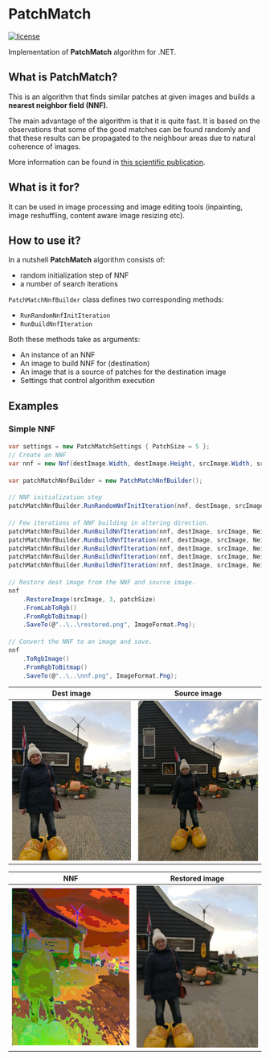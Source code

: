 # PatchMatch
[![license](https://img.shields.io/github/license/mashape/apistatus.svg?style=flat-square)]()

Implementation of **PatchMatch** algorithm for .NET.

## What is PatchMatch?
This is an algorithm that finds similar patches at given images and builds a **nearest neighbor field (NNF)**. 

The main advantage of the algorithm is that it is quite fast. It is based on the observations that some of the good matches can be found randomly and that these results can be propagated to the neighbour areas due to natural coherence of images.

More information can be found in [this scientific publication](http://gfx.cs.princeton.edu/pubs/Barnes_2009_PAR/index.php).

## What is it for?
It can be used in image processing and image editing tools (inpainting, image reshuffling, content aware image resizing etc).

## How to use it?
In a nutshell **PatchMatch** algorithm consists of:
  - random initialization step of NNF
  - a number of search iterations

`PatchMatchNnfBuilder` class defines two corresponding methods:
  - `RunRandomNnfInitIteration`
  - `RunBuildNnfIteration`

Both these methods take as arguments:
  - An instance of an NNF
  - An image to build NNF for (destination)
  - An image that is a source of patches for the destination image
  - Settings that control algorithm execution

## Examples
### Simple NNF

```csharp
var settings = new PatchMatchSettings { PatchSize = 5 };
// Create an NNF
var nnf = new Nnf(destImage.Width, destImage.Height, srcImage.Width, srcImage.Height, settings.PatchSize);

var patchMatchNnfBuilder = new PatchMatchNnfBuilder();

// NNF initialization step
patchMatchNnfBuilder.RunRandomNnfInitIteration(nnf, destImage, srcImage, settings, calculator, map);

// Few iterations of NNF building in altering direction.
patchMatchNnfBuilder.RunBuildNnfIteration(nnf, destImage, srcImage, NeighboursCheckDirection.Forward, settings);
patchMatchNnfBuilder.RunBuildNnfIteration(nnf, destImage, srcImage, NeighboursCheckDirection.Backward, settings);
patchMatchNnfBuilder.RunBuildNnfIteration(nnf, destImage, srcImage, NeighboursCheckDirection.Forward, settings);
patchMatchNnfBuilder.RunBuildNnfIteration(nnf, destImage, srcImage, NeighboursCheckDirection.Backward, settings);
patchMatchNnfBuilder.RunBuildNnfIteration(nnf, destImage, srcImage, NeighboursCheckDirection.Forward, settings);

// Restore dest image from the NNF and source image.
nnf
    .RestoreImage(srcImage, 3, patchSize)
    .FromLabToRgb()
    .FromRgbToBitmap()
    .SaveTo(@"..\..\restored.png", ImageFormat.Png);

// Convert the NNF to an image and save.
nnf
    .ToRgbImage()
    .FromRgbToBitmap()
    .SaveTo(@"..\..\nnf.png", ImageFormat.Png);

```

| Dest image | Source image |
| ----------- | ------ |
| ![input1]   | ![input2]|

| NNF | Restored image|
| -------- | ---------- |
| ![nnf] | ![restored]|

[input1]: images/pm1small.png "dest image"
[input2]: images/pm2small.png "source image"
[nnf]:images/nnf.png "NNF"
[restored]: images/restored.png "restored" 

